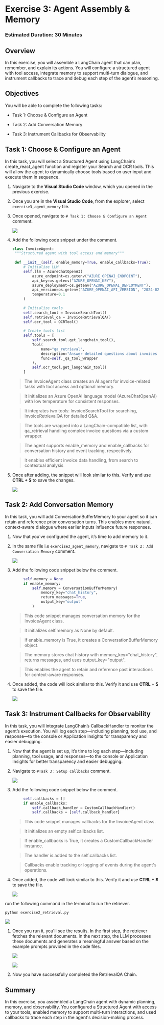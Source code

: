 # Exercise 3: Agent Assembly & Memory

### Estimated Duration: 30 Minutes

## Overview

In this exercise, you will assemble a LangChain agent that can plan, remember, and explain its actions. You will configure a structured agent with tool access, integrate memory to support multi-turn dialogue, and instrument callbacks to trace and debug each step of the agent’s reasoning.

## Objectives

You will be able to complete the following tasks:

- Task 1: Choose & Configure an Agent

- Task 2: Add Conversation Memory

- Task 3: Instrument Callbacks for Observability

## Task 1: Choose & Configure an Agent

In this task, you will select a Structured Agent using LangChain’s create_react_agent function and register your Search and OCR tools. This will allow the agent to dynamically choose tools based on user input and execute them in sequence.

1. Navigate to the **Visual Studio Code** window, which you opened in the previous exercise.

1. Once you are in the **Visual Studio Code**, from the explorer, select `exercise3_agent_memory` file.

1. Once opened, navigate to `# Task 1: Choose & Configure an Agent` comment.

   ![](./media/ex2img3.png)

1. Add the following code snippet under the comment.

   ```python
   class InvoiceAgent:
    """Structured agent with tool access and memory"""
    
    def __init__(self, enable_memory=True, enable_callbacks=True):
        # Initialize LLM
        self.llm = AzureChatOpenAI(
            azure_endpoint=os.getenv("AZURE_OPENAI_ENDPOINT"),
            api_key=os.getenv("AZURE_OPENAI_KEY"),
            azure_deployment=os.getenv("AZURE_OPENAI_DEPLOYMENT"),
            api_version=os.getenv("AZURE_OPENAI_API_VERSION", "2024-02-01"),
            temperature=0.1
        )
        
        # Initialize tools
        self.search_tool = InvoiceSearchTool()
        self.retrieval_qa = InvoiceRetrievalQA()
        self.ocr_tool = OCRTool()
        
        # Create tools list
        self.tools = [
            self.search_tool.get_langchain_tool(),
            Tool(
                name="qa_retrieval",
                description="Answer detailed questions about invoices using retrieval and AI analysis. Use this for complex questions that need contextual understanding and reasoning.",
                func=self._qa_tool_wrapper
            ),
            self.ocr_tool.get_langchain_tool()
        ]
   ```
   > The InvoiceAgent class creates an AI agent for invoice-related tasks with tool access and optional memory.

   >It initializes an Azure OpenAI language model (AzureChatOpenAI) with low temperature for consistent responses.

   >It integrates two tools: InvoiceSearchTool for searching, InvoiceRetrievalQA for detailed Q&A.

   >The tools are wrapped into a LangChain-compatible list, with qa_retrieval handling complex invoice questions via a custom wrapper.

   >The agent supports enable_memory and enable_callbacks for conversation history and event tracking, respectively.

   >It enables efficient invoice data handling, from search to contextual analysis.

1. Once after adding, the snippet will look similar to this. Verify and use **CTRL + S** to save the changes.

   ![](./media/ex2img7.png)

## Task 2: Add Conversation Memory

In this task, you will add ConversationBufferMemory to your agent so it can retain and reference prior conversation turns. This enables more natural, context-aware dialogue where earlier inputs influence future responses.

1. Now that you’ve configured the agent, it’s time to add memory to it.

1. In the same file i.e `exercise3_agent_memory`, navigate to `# Task 2: Add Conversation Memory` comment.

   ![](./media/ex2img9.png)

1. Add the following code snippet below the comment.

   ```python
        self.memory = None
        if enable_memory:
            self.memory = ConversationBufferMemory(
                memory_key="chat_history",
                return_messages=True,
                output_key="output"
            )
   ```

   >This code snippet manages conversation memory for the InvoiceAgent class.

   >It initializes self.memory as None by default.

   >If enable_memory is True, it creates a ConversationBufferMemory object.

   >The memory stores chat history with memory_key="chat_history", returns messages, and uses output_key="output".

   >This enables the agent to retain and reference past interactions for context-aware responses.

1. Once added, the code will look similar to this. Verify it and use **CTRL + S** to save the file.

   ![](./media/ex2img10.png)

## Task 3: Instrument Callbacks for Observability

In this task, you will integrate LangChain’s CallbackHandler to monitor the agent’s execution. You will log each step—including planning, tool use, and response—to the console or Application Insights for transparency and easier debugging.

1. Now that the agent is set up, it’s time to log each step—including planning, tool usage, and responses—to the console or Application Insights for better transparency and easier debugging.


1. Navigate to `#Task 3: Setup callbacks` comment.

   ![](./media/ex2img11.png)

1. Add the following code snippet below the comment.

   ```python
        self.callbacks = []
        if enable_callbacks:
            self.callback_handler = CustomCallbackHandler()
            self.callbacks = [self.callback_handler]
   ```

   >This code snippet manages callbacks for the InvoiceAgent class.

   >It initializes an empty self.callbacks list.

   >If enable_callbacks is True, it creates a CustomCallbackHandler instance.

   >The handler is added to the self.callbacks list.

   >Callbacks enable tracking or logging of events during the agent's operations.

1. Once added, the code will look similar to this. Verify it and use **CTRL + S** to save the file.

   ![](./media/ex2img12.png)

run the following command in the terminal to run the retriever.

   ```
   python exercise2_retrieval.py
   ```

   ![](./media/ex2img30.png)

1. Once you run it, you'll see the results. In the first step, the retriever fetches the relevant documents. In the next step, the LLM processes these documents and generates a meaningful answer based on the example prompts provided in the code files.

   ![](./media/ex2img31.png)

   ![](./media/ex2img32.png)

1. Now you have successfully completed the RetrievalQA Chain.

## Summary

In this exercise, you assembled a LangChain agent with dynamic planning, memory, and observability. You configured a Structured Agent with access to your tools, enabled memory to support multi-turn interactions, and used callbacks to trace each step in the agent's decision-making process.